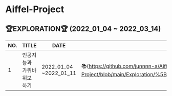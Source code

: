  # Aiffel-Project
 
 ## 🏆EXPLORATION🏆 (2022_01_04 ~ 2022_03_14)

| NO. | TITLE | DATE | LINK |
| ------ | ---------------------- | ---------------------- |----------- |
| 1 | 인공지능과 가위바위보 하기 | 2022_01_04 ~2022_01_11 |📚(https://github.com/junnnn-a/Aiffel-Project/blob/main/Exploration/%5BEX_01%5Drock_scissor_paper/%5BEX_01%5DRock_Scissor_paper.ipynb)  |
